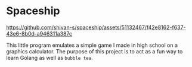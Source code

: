 # Spaceship

https://github.com/shivan-s/spaceship/assets/51132467/f42e8162-f637-43e6-8b0d-a946311a387c

This little program emulates a simple game I made in high school on a graphics calculator. The purpose of this project is to act as a fun way to learn Golang as well as `bubble tea`.
